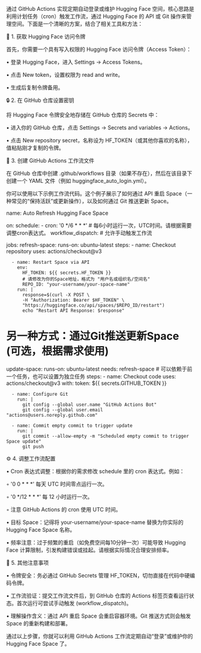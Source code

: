 通过 GitHub Actions 实现定期自动登录或维护 Hugging Face 空间，核心思路是利用计划任务（cron）触发工作流，通过 Hugging Face 的 API 或 Git 操作来管理空间。下面是一个清晰的方案，结合了相关工具和方法：

🔧 1. 获取 Hugging Face 访问令牌

首先，你需要一个具有写入权限的 Hugging Face 访问令牌（Access Token）：

• 登录 Hugging Face，进入 Settings → Access Tokens。

• 点击 New token，设置权限为 read and write。

• 生成后复制令牌备用。

🔒 2. 在 GitHub 仓库设置密钥

将 Hugging Face 令牌安全地存储在 GitHub 仓库的 Secrets 中：

• 进入你的 GitHub 仓库，点击 Settings → Secrets and variables → Actions。

• 点击 New repository secret，名称设为 HF_TOKEN（或其他你喜欢的名称），值粘贴刚才复制的令牌。

📁 3. 创建 GitHub Actions 工作流文件

在 GitHub 仓库中创建 .github/workflows 目录（如果不存在），然后在该目录下创建一个 YAML 文件（例如 huggingface_auto_login.yml）。

你可以使用以下示例工作流代码。这个例子展示了如何通过 API 重启 Space（一种常见的“保持活跃”或更新操作），以及如何通过 Git 推送更新 Space。

name: Auto Refresh Hugging Face Space

on:
  schedule:
    - cron: '0 */6 * * *'  # 每6小时运行一次，UTC时间。请根据需要调整cron表达式。
  workflow_dispatch:       # 允许手动触发工作流

jobs:
  refresh-space:
    runs-on: ubuntu-latest
    steps:
      - name: Checkout repository
        uses: actions/checkout@v3

      - name: Restart Space via API
        env:
          HF_TOKEN: ${{ secrets.HF_TOKEN }}
          # 请修改为你的Space地址，格式为 "用户名或组织名/空间名"
          REPO_ID: "your-username/your-space-name"
        run: |
          response=$(curl -X POST \
          -H "Authorization: Bearer $HF_TOKEN" \
          "https://huggingface.co/api/spaces/$REPO_ID/restart")
          echo "Restart API Response: $response"

  # 另一种方式：通过Git推送更新Space (可选，根据需求使用)
  update-space:
    runs-on: ubuntu-latest
    needs: refresh-space # 可以依赖于前一个任务，也可以设置为独立任务
    steps:
      - name: Checkout code
        uses: actions/checkout@v3
        with:
          token: ${{ secrets.GITHUB_TOKEN }}

      - name: Configure Git
        run: |
          git config --global user.name "GitHub Actions Bot"
          git config --global user.email "actions@users.noreply.github.com"

      - name: Commit empty commit to trigger update
        run: |
          git commit --allow-empty -m "Scheduled empty commit to trigger Space update"
          git push


⚙️ 4. 调整工作流配置

• Cron 表达式调整：根据你的需求修改 schedule 里的 cron 表达式。例如：

  ◦ '0 0 * * *' 每天 UTC 时间零点运行一次。

  ◦ '0 */12 * * *' 每 12 小时运行一次。

  ◦ 注意 GitHub Actions 的 cron 使用 UTC 时间。

• 目标 Space：记得将 your-username/your-space-name 替换为你实际的 Hugging Face Space 名称。

• 频率注意：过于频繁的重启（如免费空间每10分钟一次）可能导致 Hugging Face 计算限制，引发构建错误或挂起。请根据实际情况合理安排频率。

📌 5. 其他注意事项

• 令牌安全：务必通过 GitHub Secrets 管理 HF_TOKEN，切勿直接在代码中硬编码令牌。

• 工作流验证：提交工作流文件后，到 GitHub 仓库的 Actions 标签页查看运行状态。首次运行可尝试手动触发 (workflow_dispatch)。

• 理解操作含义：通过 API 重启 Space 会重启容器环境。Git 推送方式则会触发 Space 的重新构建和部署。

通过以上步骤，你就可以利用 GitHub Actions 工作流定期自动“登录”或维护你的 Hugging Face Space 了。
